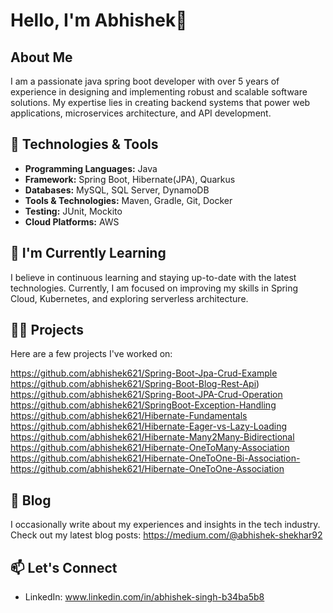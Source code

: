 # Hello, I'm Abhishek👋

## About Me
I am a passionate java spring boot developer with over 5 years of experience in designing and implementing robust and 
scalable software solutions. My expertise lies in creating backend systems that power web applications, microservices 
architecture, and API development.

## 🔧 Technologies & Tools
- **Programming Languages:** Java
- **Framework:** Spring Boot, Hibernate(JPA), Quarkus
- **Databases:** MySQL, SQL Server, DynamoDB
- **Tools & Technologies:** Maven, Gradle, Git, Docker
- **Testing:** JUnit, Mockito
- **Cloud Platforms:** AWS

## 🌱 I'm Currently Learning
I believe in continuous learning and staying up-to-date with the latest technologies. Currently, I am focused on improving my skills in Spring Cloud, Kubernetes, and exploring serverless architecture.

## 👨‍💻 Projects
Here are a few projects I've worked on:

https://github.com/abhishek621/Spring-Boot-Jpa-Crud-Example 
https://github.com/abhishek621/Spring-Boot-Blog-Rest-Api)
https://github.com/abhishek621/Spring-Boot-JPA-Crud-Operation
https://github.com/abhishek621/SpringBoot-Exception-Handling
https://github.com/abhishek621/Hibernate-Fundamentals
https://github.com/abhishek621/Hibernate-Eager-vs-Lazy-Loading
https://github.com/abhishek621/Hibernate-Many2Many-Bidirectional
https://github.com/abhishek621/Hibernate-OneToMany-Association
https://github.com/abhishek621/Hibernate-OneToOne-Bi-Association-
https://github.com/abhishek621/Hibernate-OneToOne-Association

## 📝 Blog
I occasionally write about my experiences and insights in the tech industry. Check out my latest blog posts:
https://medium.com/@abhishek-shekhar92

## 📫 Let's Connect
- LinkedIn: www.linkedin.com/in/abhishek-singh-b34ba5b8
